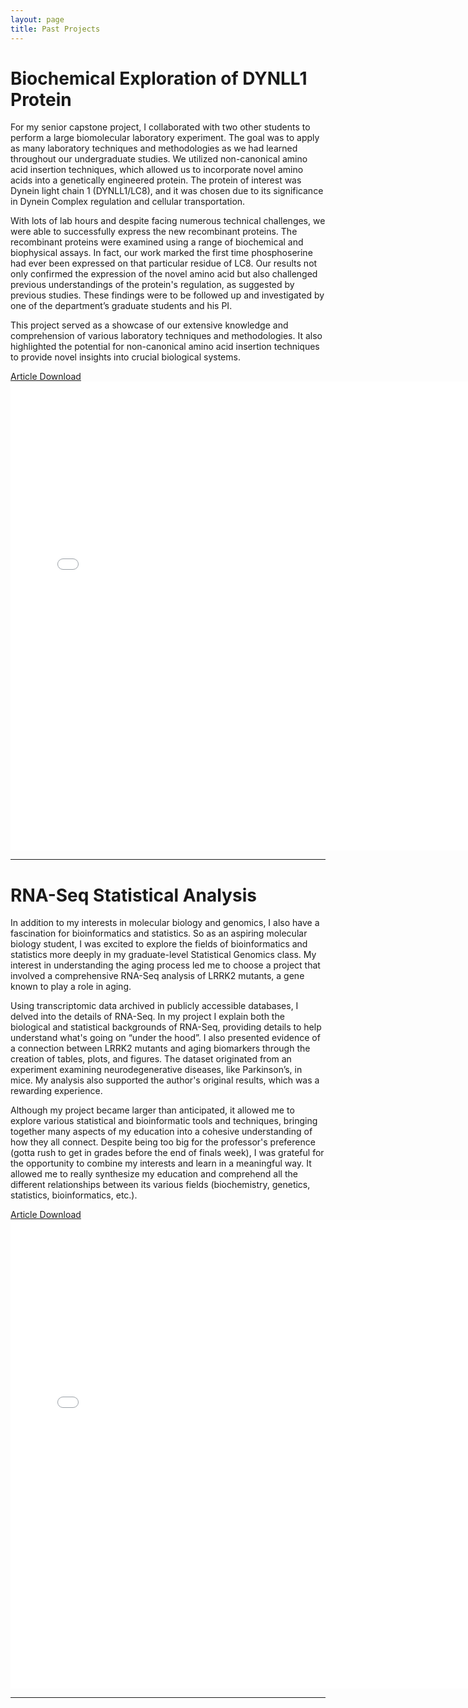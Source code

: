 ```yaml
---
layout: page
title: Past Projects
---
```


# Biochemical Exploration of DYNLL1 Protein

For my senior capstone project, I collaborated with two other students to perform a large biomolecular laboratory experiment. The goal was to apply as many laboratory techniques and methodologies as we had learned throughout our undergraduate studies. We utilized non-canonical amino acid insertion techniques, which allowed us to incorporate novel amino acids into a genetically engineered protein. The protein of interest was Dynein light chain 1 (DYNLL1/LC8), and it was chosen due to its significance in Dynein Complex regulation and cellular transportation.

With lots of lab hours and despite facing numerous technical challenges, we were able to successfully express the new recombinant proteins. The recombinant proteins were examined using a range of biochemical and biophysical assays. In fact, our work marked the first time phosphoserine had ever been expressed on that particular residue of LC8. Our results not only confirmed the expression of the novel amino acid but also challenged previous understandings of the protein's regulation, as suggested by previous studies. These findings were to be followed up and investigated by one of the department’s graduate students and his PI.

This project served as a showcase of our extensive knowledge and comprehension of various laboratory techniques and methodologies. It also highlighted the potential for non-canonical amino acid insertion techniques to provide novel insights into crucial biological systems.


[Article Download](https://www.tmbio.me/assets/img/LC8_Articles.pdf)
<embed src="/assets/img/LC8_Articles.pdf" width="750" height="750" 
 type="application/pdf">
 
--- 
# RNA-Seq Statistical Analysis

In addition to my interests in molecular biology and genomics, I also have a fascination for bioinformatics and statistics. So as an aspiring molecular biology student, I was excited to explore the fields of bioinformatics and statistics more deeply in my graduate-level Statistical Genomics class. My interest in understanding the aging process led me to choose a project that involved a comprehensive RNA-Seq analysis of LRRK2 mutants, a gene known to play a role in aging. 

Using transcriptomic data archived in publicly accessible databases, I delved into the details of RNA-Seq. In my project I explain both the biological and statistical backgrounds of RNA-Seq, providing details to help understand what's going on “under the hood”. I also presented evidence of a connection between LRRK2 mutants and aging biomarkers through the creation of tables, plots, and figures. The dataset originated from an experiment examining neurodegenerative diseases, like Parkinson’s, in mice. My analysis also supported the author's original results, which was a rewarding experience. 

Although my project became larger than anticipated, it allowed me to explore various statistical and bioinformatic tools and techniques, bringing together many aspects of my education into a cohesive understanding of how they all connect. Despite being too big for the professor's preference (gotta rush to get in grades before the end of finals week), I was grateful for the opportunity to combine my interests and learn in a meaningful way. It allowed me to really synthesize my education and comprehend all the different relationships between its various fields (biochemistry, genetics, statistics, bioinformatics, etc.).



[Article Download](https://www.tmbio.me/assets/img/RNASeq_article.pdf)
<embed src="/assets/img/RNASeq_article.pdf" width="750" height="750"
 type="application/pdf">
 
---


